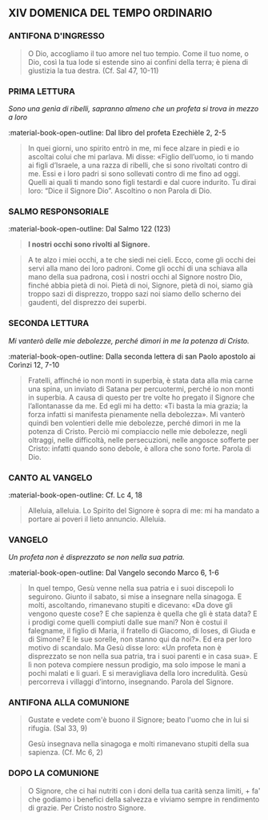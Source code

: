 ## XIV DOMENICA DEL TEMPO ORDINARIO
> 
### ANTIFONA D'INGRESSO
> O Dio, accogliamo il tuo amore nel tuo tempio. Come il tuo nome, o Dio, così la tua lode si estende sino ai confini della terra; è piena di giustizia la tua destra. (Cf. Sal 47, 10-11)
> 
### PRIMA LETTURA
*Sono una genìa di ribelli, sapranno almeno che un profeta si trova in mezzo a loro*

:material-book-open-outline: Dal libro del profeta Ezechièle
2, 2-5

> In quei giorni, uno spirito entrò in me, mi fece alzare in piedi e io ascoltai colui che mi parlava. Mi disse: «Figlio dell’uomo, io ti mando ai figli d’Israele, a una razza di ribelli, che si sono rivoltati contro di me. Essi e i loro padri si sono sollevati contro di me fino ad oggi. Quelli ai quali ti mando sono figli testardi e dal cuore indurito. Tu dirai loro: “Dice il Signore Dio”. Ascoltino o non Parola di Dio.
> 
### SALMO RESPONSORIALE
:material-book-open-outline: Dal Salmo 122 (123)

>**I nostri occhi sono rivolti al Signore.**

> A te alzo i miei occhi,
> a te che siedi nei cieli.
> Ecco, come gli occhi dei servi
> alla mano dei loro padroni.
> Come gli occhi di una schiava
> alla mano della sua padrona,
> così i nostri occhi al Signore nostro Dio,
> finché abbia pietà di noi.
> Pietà di noi, Signore, pietà di noi,
> siamo già troppo sazi di disprezzo,
> troppo sazi noi siamo dello scherno dei gaudenti,
> del disprezzo dei superbi.
> 
### SECONDA LETTURA
*Mi vanterò delle mie debolezze, perché dimori in me la potenza di Cristo.*

:material-book-open-outline: Dalla seconda lettera di san Paolo apostolo ai Corìnzi
12, 7-10

> Fratelli, affinché io non monti in superbia, è stata data alla mia carne una spina, un inviato di Satana per percuotermi, perché io non monti in superbia. A causa di questo per tre volte ho pregato il Signore che l’allontanasse da me. Ed egli mi ha detto: «Ti basta la mia grazia; la forza infatti si manifesta pienamente nella debolezza». Mi vanterò quindi ben volentieri delle mie debolezze, perché dimori in me la potenza di Cristo. Perciò mi compiaccio nelle mie debolezze, negli oltraggi, nelle difficoltà, nelle persecuzioni, nelle angosce sofferte per Cristo: infatti quando sono debole, è allora che sono forte.
> Parola di Dio.
> 
### CANTO AL VANGELO
:material-book-open-outline: Cf. Lc 4, 18

> Alleluia, alleluia.
> Lo Spirito del Signore è sopra di me:
> mi ha mandato a portare ai poveri il lieto annuncio.
> Alleluia.
> 
### VANGELO
*Un profeta non è disprezzato se non nella sua patria.*

:material-book-open-outline: Dal Vangelo secondo Marco
6, 1-6

> In quel tempo, Gesù venne nella sua patria e i suoi discepoli lo seguirono. Giunto il sabato, si mise a insegnare nella sinagoga. E molti, ascoltando, rimanevano stupiti e dicevano: «Da dove gli vengono queste cose? E che sapienza è quella che gli è stata data? E i prodigi come quelli compiuti dalle sue mani? Non è costui il falegname, il figlio di Maria, il fratello di Giacomo, di Ioses, di Giuda e di Simone? E le sue sorelle, non stanno qui da noi?». Ed era per loro motivo di scandalo. Ma Gesù disse loro: «Un profeta non è disprezzato se non nella sua patria, tra i suoi parenti e in casa sua». E lì non poteva compiere nessun prodigio, ma solo impose le mani a pochi malati e li guarì. E si meravigliava della loro incredulità. Gesù percorreva i villaggi d’intorno, insegnando.
> Parola del Signore.
> 
### ANTIFONA ALLA COMUNIONE
> Gustate e vedete com'è buono il Signore;  beato l'uomo che in lui si rifugia. (Sal 33, 9)
> 
> Gesù insegnava nella sinagoga  e molti rimanevano stupiti della sua sapienza. (Cf. Mc 6, 2)
> 
### DOPO LA COMUNIONE
> O Signore, che ci hai nutriti con i doni della tua carità senza limiti, + fa' che godiamo i benefici della salvezza  e viviamo sempre in rendimento di grazie. Per Cristo nostro Signore.
